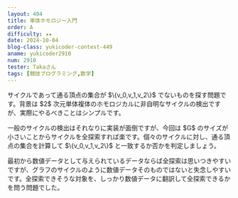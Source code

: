 ```yaml
---
layout: 404
title: 単体ホモロジー入門
order: A
difficulty: ★★
date: 2024-10-04
blog-class: yukicoder-contest-449
aname: yukicoder2910
num: 2910
tester: Takaさん
tags: [競技プログラミング,数学]
---
```


<p>
サイクルであって通る頂点の集合が $\{v_0,v_1,v_2\}$ でないものを探す問題です。背景は $2$ 次元単体複体のホモロジカルに非自明なサイクルの検出ですが、実際にやるべきことはシンプルです。
</p>
<p>
一般のサイクルの検出はそれなりに実装が面倒ですが、今回は $G$ のサイズが小さいことからサイクルを全探索すれば楽です。個々のサイクルに対し、通る頂点の集合を計算して $\{v_0,v_1,v_2\}$ と一致するか否かを判定しましょう。
</p>
<p>
最初から数値データとして与えられているデータならば全探索は思いつきやすいですが、グラフのサイクルのように数値データそのものではないと失念しやすいです。全探索できそうな対象を、しっかり数値データに翻訳して全探索できるかを問う問題でした。
</p>
